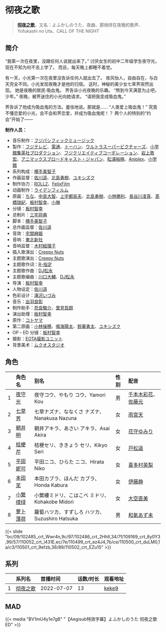 # 彻夜之歌


> <u>**[彻夜之歌](https://bgm.tv/subject/356774)**</u>，又名：よふかしのうた、夜曲、那徜徉在夜晚的歌声、Yofukashi no Uta、CALL OF THE NIGHT

## 简介

“我第一次在夜里，没跟任何人说就出来了。”
讨厌女生的初中二年级学生夜守光，现在不知为何不去上学了。
而且，每天晚上都睡不着觉。

有一天，小光第一次在夜里没告诉任何人就出去了。 夜风怡人，自由自在，与白天完全不同。小光发现夜晚才是他的归宿。
这时，神秘的美少女七草荠突然出现。 她是夜晚的居民·吸血鬼。 荠告诉小光夜晚的乐趣。
“熬到今天满意为止吧，少年。”
夜晚，被荠迷住的小光向她请求。
“请把我变成吸血鬼。”

荠告诉了他成为吸血鬼的方法。羞怯地说。那就是……
“人类爱上吸血鬼！”
究竟不懂恋爱的小光，会不会和荠恋爱，并成为吸血鬼呢！？
两个人的特别的“约会”开始了——

**制作人员：**
- 音乐制作：[フジパシフィックミュージック](https://bgm.tv/person/363)
- 製作：[フジテレビ](https://bgm.tv/person/277)、[電通](https://bgm.tv/person/221)、[トーハン](https://bgm.tv/person/48004)、[ウルトラスーパーピクチャーズ](https://bgm.tv/person/12614)、[小学館集英社プロダクション](https://bgm.tv/person/3760)、[フジクリエイティブコーポレーション](https://bgm.tv/person/48238)、[岩上敦宏](https://bgm.tv/person/5782)、[アニマックスブロードキャスト・ジャパン](https://bgm.tv/person/3683)、[松浦裕暁](https://bgm.tv/person/399)、[Aniplex](https://bgm.tv/person/645)、[小学館](https://bgm.tv/person/6749)
- 系列构成：[横手美智子](https://bgm.tv/person/337)
- 作画监督：[佐川遥](https://bgm.tv/person/29529)、[北島勇樹](https://bgm.tv/person/28090)、[ユキシズク](https://bgm.tv/person/64403)
- 制作协力：[ROLL2](https://bgm.tv/person/44479)、[FelixFilm](https://bgm.tv/person/35723)
- 动画制作：[ライデンフィルム](https://bgm.tv/person/11467)
- 原画：[ちな](https://bgm.tv/person/21409)、[中島大智](https://bgm.tv/person/33635)、[上宇都辰夫](https://bgm.tv/person/12674)、[北島勇樹](https://bgm.tv/person/28090)、[小林勝利](https://bgm.tv/person/3621)、[長谷川凌真](https://bgm.tv/person/50828)、[髙橋瑞紀](https://bgm.tv/person/27320)、[板村智幸](https://bgm.tv/person/8541)、[小琳](https://bgm.tv/person/52143)
- 分镜：[板村智幸](https://bgm.tv/person/8541)
- 总制片：[三宅将典](https://bgm.tv/person/41510)
- 脚本：[横手美智子](https://bgm.tv/person/337)
- 总作画监督：[佐川遥](https://bgm.tv/person/29529)
- 音效：[宅間麻姫](https://bgm.tv/person/35991)
- 音响：[東北新社](https://bgm.tv/person/1285)
- 音响监督：[木村絵理子](https://bgm.tv/person/2577)
- 插入歌演出：[Creepy Nuts](https://bgm.tv/person/45838)
- 主题歌演出：[Creepy Nuts](https://bgm.tv/person/45838)
- 主题歌作词：[R-指定](https://bgm.tv/person/47513)
- 主题歌作曲：[DJ松永](https://bgm.tv/person/47512)
- 主题歌编曲：[川口大輔](https://bgm.tv/person/14900)、[DJ松永](https://bgm.tv/person/47512)
- 导演：[板村智幸](https://bgm.tv/person/8541)
- 人物设定：[佐川遥](https://bgm.tv/person/29529)
- 色彩设计：[滝沢いづみ](https://bgm.tv/person/2861)
- 音乐：[出羽良彰](https://bgm.tv/person/10357)
- 制作助手：[奈良駿介](https://bgm.tv/person/51766)、[里見哲朗](https://bgm.tv/person/28737)
- 演出助理：[板村智幸](https://bgm.tv/person/8541)
- 原作：[コトヤマ](https://bgm.tv/person/19455)
- 第二原画：[小林操穂](https://bgm.tv/person/57669)、[鳴海陽太](https://bgm.tv/person/57810)、[鈴華勇太](https://bgm.tv/person/48757)、[ユキシズク](https://bgm.tv/person/64403)
- OP・ED 分镜：[板村智幸](https://bgm.tv/person/8541)
- 摄影：[EOTA撮影ユニット](https://bgm.tv/person/59468)
- 背景美术：[ムクオスタジオ](https://bgm.tv/person/63928)

## 角色

|     |   角色名   |   别名  | 性别 |  配音  |
|:--- |:------  |:----      |:---  |:--   |
| 1 | [夜守光](https://bgm.tv/character/102485) | 夜守コウ、やもり コウ、Yamori Kou | 男 | [千本木彩花](https://bgm.tv/person/10838)、[佐藤元](https://bgm.tv/person/33386) |
| 2 | [七草荠](https://bgm.tv/character/102486) | 七草ナズナ、ななくさ ナズナ、Nanakusa Nazuna | 女 | [雨宮天](https://bgm.tv/person/12568) |
| 3 | [朝井明](https://bgm.tv/character/109169) | 朝井アキラ、あさい アキラ、Asai Akira | 女 | [花守ゆみり](https://bgm.tv/person/10503) |
| 4 | [桔梗芹](https://bgm.tv/character/110052) | 桔梗セリ、ききょう セリ、Kikyo Seri | 女 | [戸松遥](https://bgm.tv/person/4856) |
| 5 | [平田妮可](https://bgm.tv/character/110499) | 平田ニコ、ひらた ニコ、Hirata Niko | 女 | [喜多村英梨](https://bgm.tv/person/4251) |
| 6 | [本田芜](https://bgm.tv/character/110500) | 本田カブラ、ほんだ カブラ、Honda Kabura | 女 | [伊藤静](https://bgm.tv/person/4272) |
| 7 | [小繁缕绿](https://bgm.tv/character/110501) | 小繁縷ミドリ、こはこべ ミドリ、Kohakobe Midori | 女 | [大空直美](https://bgm.tv/person/10878) |
| 8 | [萝卜薄荷](https://bgm.tv/character/110502) | 蘿蔔ハツカ、すずしろ ハツカ、Suzushiro Hatsuka | 男 | [和氣あず未](https://bgm.tv/person/19353) |

{{< slide "bc/09/102485_crt_Wwr4n,9c/97/102486_crt_2HhlI,34/7f/109169_crt_8y0Y3,99/57/110052_crt_l431E,ec/7e/110499_crt_ez4J4,7b/ce/110500_crt_duLM0,1a/c3/110501_crt_9efzb,36/89/110502_crt_EZu15" >}}

## 系列

|     |   系列名   |   首播时间  | 话数/时长  | 观看地址 |
|:---  |:------    |:----      |:---       |:---  |
| 1 |[彻夜之歌](https://bgm.tv/subject/356774)| 2022-07-07 | 13 | [keke9](https://www.keke9.app/play/21436-4-150503.html)  |


## MAD

{{< media "BV1mU4y1e7gB" 
"【Aegisub特效字幕】よふかしのうた 彻夜之歌 ED" >}}


